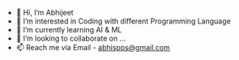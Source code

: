 - 👋 Hi, I’m Abhijeet
- 👀 I’m interested in Coding with different Programming Language
- 🌱 I’m currently learning AI & ML
- 💞️ I’m looking to collaborate on ...
- 📫 Reach me via Email - abhispps@gmail.com

<!---
abhispps/abhispps is a ✨ special ✨ repository because its `README.md` (this file) appears on your GitHub profile.
You can click the Preview link to take a look at your changes.
--->
